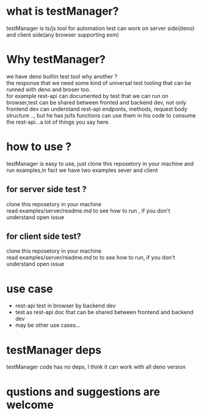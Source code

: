 # what is testManager?
testManager is ts/js tool for automation test can work on server side(deno) and client side(any browser supporting esm)
# Why testManager?
we have deno builtin test tool why another ? <br> 
the response that we need some kind of universal test tooling that can be runned with deno and broser too.<br>
for example rest-api can documented by test that we can run on browser,test can be shared between fronted and backend dev, not only frontend dev can understand rest-api endponts, methods, request body structure .., but he has js/ts functions can use them in his code to consume the rest-api...a lot of things you say here.
# how to use ?
testManager is easy to use, just clone this reposetory in your machine and run examples,in fact we have two examples sever and client
## for server side test ?
 clone this reposetory in your machine <br>
 read examples/server/readme.md to  see how to run , if you don't understand open issue
## for client side test? 
 clone this reposetory in your machine <br>
 read examples/server/readme.md to to  see how to run, if you don't understand open issue
# use case
- rest-api test in browser by backend dev
- test as rest-api doc that can be shared between frontend and backend dev
- may be other use cases...
# testManager deps
testManager code has no deps, I think it  can work with all deno version
# qustions and suggestions are welcome